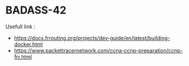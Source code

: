 # BADASS-42

Usefull link :
- https://docs.frrouting.org/projects/dev-guide/en/latest/building-docker.html
- https://www.packettracernetwork.com/ccna-ccnp-preparation/ccnp-frr.html
